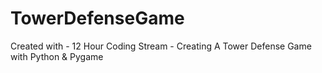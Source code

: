 # TowerDefenseGame
Created with - 12 Hour Coding Stream - Creating A Tower Defense Game with Python &amp; Pygame